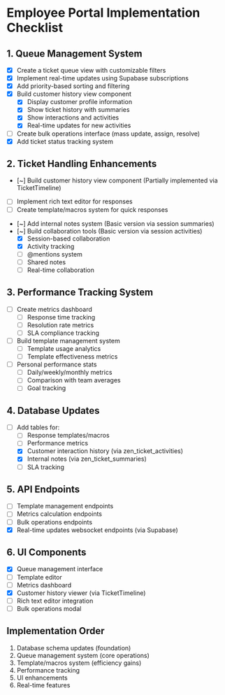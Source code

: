 # Employee Portal Implementation Checklist

## 1. Queue Management System
- [x] Create a ticket queue view with customizable filters
- [x] Implement real-time updates using Supabase subscriptions
- [x] Add priority-based sorting and filtering
- [x] Build customer history view component
  - [x] Display customer profile information
  - [x] Show ticket history with summaries
  - [x] Show interactions and activities
  - [x] Real-time updates for new activities
- [ ] Create bulk operations interface (mass update, assign, resolve)
- [x] Add ticket status tracking system

## 2. Ticket Handling Enhancements
- [~] Build customer history view component (Partially implemented via TicketTimeline)
- [ ] Implement rich text editor for responses
- [ ] Create template/macros system for quick responses
- [~] Add internal notes system (Basic version via session summaries)
- [~] Build collaboration tools (Basic version via session activities)
  - [x] Session-based collaboration
  - [x] Activity tracking
  - [ ] @mentions system
  - [ ] Shared notes
  - [ ] Real-time collaboration

## 3. Performance Tracking System
- [ ] Create metrics dashboard
  - [ ] Response time tracking
  - [ ] Resolution rate metrics
  - [ ] SLA compliance tracking
- [ ] Build template management system
  - [ ] Template usage analytics
  - [ ] Template effectiveness metrics
- [ ] Personal performance stats
  - [ ] Daily/weekly/monthly metrics
  - [ ] Comparison with team averages
  - [ ] Goal tracking

## 4. Database Updates
- [ ] Add tables for:
  - [ ] Response templates/macros
  - [ ] Performance metrics
  - [x] Customer interaction history (via zen_ticket_activities)
  - [x] Internal notes (via zen_ticket_summaries)
  - [ ] SLA tracking

## 5. API Endpoints
- [ ] Template management endpoints
- [ ] Metrics calculation endpoints
- [ ] Bulk operations endpoints
- [x] Real-time updates websocket endpoints (via Supabase)

## 6. UI Components
- [x] Queue management interface
- [ ] Template editor
- [ ] Metrics dashboard
- [x] Customer history viewer (via TicketTimeline)
- [ ] Rich text editor integration
- [ ] Bulk operations modal

## Implementation Order
1. Database schema updates (foundation)
2. Queue management system (core operations)
3. Template/macros system (efficiency gains)
4. Performance tracking
5. UI enhancements
6. Real-time features 